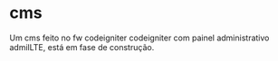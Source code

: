 # cms
Um cms feito no fw codeigniter codeigniter com painel administrativo admilLTE, está em fase de construção.
